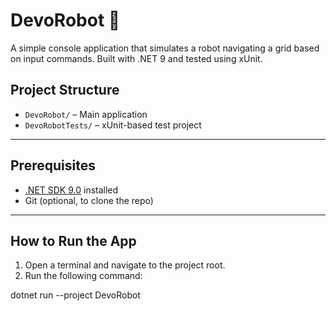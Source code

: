 # DevoRobot 🤖

A simple console application that simulates a robot navigating a grid based on input commands. Built with .NET 9 and tested using xUnit.

## Project Structure

- `DevoRobot/` – Main application
- `DevoRobotTests/` – xUnit-based test project

---

## Prerequisites

- [.NET SDK 9.0](https://dotnet.microsoft.com/en-us/download/dotnet/9.0) installed
- Git (optional, to clone the repo)

---

## How to Run the App

1. Open a terminal and navigate to the project root.
2. Run the following command:

dotnet run --project DevoRobot
